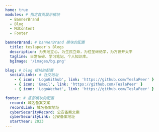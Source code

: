 ```yaml
---
home: true
modules: # 指定首页展示模块
  - BannerBrand
  - Blog
  - MdContent
  - Footer

bannerBrand: # bannerBrand 模块的配置
  title: teslapeer's Blogs
  description: 为天地立心，为生民立命，为往圣继绝学，为万世开太平
  tagline: 日常杂碎、学习笔记、个人知识库。
  bgImage: '/images/bg.png'

blog: # blog 模块的配置
  socialLinks: # 社交地址
    - { icon: 'LogoGithub', link: 'https://github.com/TeslaPeer' }
    - { icon: 'Email', link: 'https://github.com/TeslaPeer' }
    - { icon: 'LogoWechat', link: 'https://github.com/TeslaPeer' }

footer: # 底部模块的配置
  record: 域名备案文案
  recordLink: 域名备案地址
  cyberSecurityRecord: 公安备案文案
  cyberSecurityLink: 公安备案地址
  startYear: 2023
---
```



